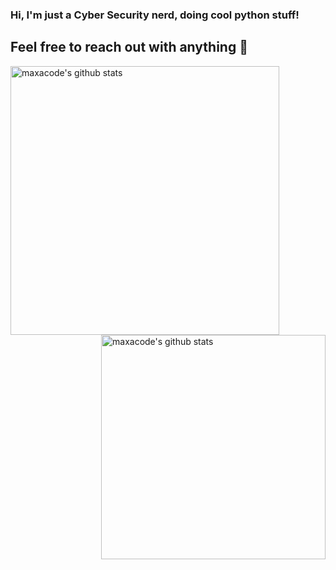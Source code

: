 
### Hi, I'm just a Cyber Security nerd, doing cool python stuff!
## Feel free to reach out with anything 💬

<img align="left" width="430" height="auto" alt="maxacode's github stats" src="https://github-readme-stats.vercel.app/api?username=maxacode&hide_border=true&title_color=0ff54c&icon_color=0ff54c&text_color=c9d1d9&bg_color=0d1117&show_icons=true;count_private=true&amp;include_all_commits=true">

<img align="right" width="359" height="auto" alt="maxacode's github stats" src="https://github-readme-stats.vercel.app/api/top-langs/?username=maxacode&hide_border=true&title_color=0ff54c&icon_color=0ff54c&text_color=c9d1d9&bg_color=0d1117&layout=compact&amp;show_icons=true&amp;">
